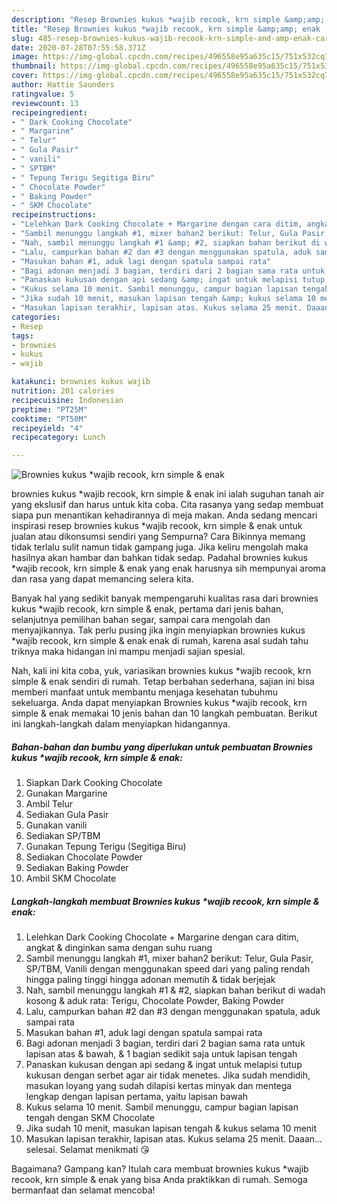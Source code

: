 ```yaml
---
description: "Resep Brownies kukus *wajib recook, krn simple &amp;amp; enak | Cara Masak Brownies kukus *wajib recook, krn simple &amp;amp; enak Yang Sedap"
title: "Resep Brownies kukus *wajib recook, krn simple &amp;amp; enak | Cara Masak Brownies kukus *wajib recook, krn simple &amp;amp; enak Yang Sedap"
slug: 485-resep-brownies-kukus-wajib-recook-krn-simple-and-amp-enak-cara-masak-brownies-kukus-wajib-recook-krn-simple-and-amp-enak-yang-sedap
date: 2020-07-28T07:55:58.371Z
image: https://img-global.cpcdn.com/recipes/496558e95a635c15/751x532cq70/brownies-kukus-wajib-recook-krn-simple-enak-foto-resep-utama.jpg
thumbnail: https://img-global.cpcdn.com/recipes/496558e95a635c15/751x532cq70/brownies-kukus-wajib-recook-krn-simple-enak-foto-resep-utama.jpg
cover: https://img-global.cpcdn.com/recipes/496558e95a635c15/751x532cq70/brownies-kukus-wajib-recook-krn-simple-enak-foto-resep-utama.jpg
author: Hattie Saunders
ratingvalue: 5
reviewcount: 13
recipeingredient:
- " Dark Cooking Chocolate"
- " Margarine"
- " Telur"
- " Gula Pasir"
- " vanili"
- " SPTBM"
- " Tepung Terigu Segitiga Biru"
- " Chocolate Powder"
- " Baking Powder"
- " SKM Chocolate"
recipeinstructions:
- "Lelehkan Dark Cooking Chocolate + Margarine dengan cara ditim, angkat &amp; dinginkan sama dengan suhu ruang"
- "Sambil menunggu langkah #1, mixer bahan2 berikut: Telur, Gula Pasir, SP/TBM, Vanili dengan menggunakan speed dari yang paling rendah hingga paling tinggi hingga adonan memutih &amp; tidak berjejak"
- "Nah, sambil menunggu langkah #1 &amp; #2, siapkan bahan berikut di wadah kosong &amp; aduk rata: Terigu, Chocolate Powder, Baking Powder"
- "Lalu, campurkan bahan #2 dan #3 dengan menggunakan spatula, aduk sampai rata"
- "Masukan bahan #1, aduk lagi dengan spatula sampai rata"
- "Bagi adonan menjadi 3 bagian, terdiri dari 2 bagian sama rata untuk lapisan atas &amp; bawah, &amp; 1 bagian sedikit saja untuk lapisan tengah"
- "Panaskan kukusan dengan api sedang &amp; ingat untuk melapisi tutup kukusan dengan serbet agar air tidak menetes. Jika sudah mendidih, masukan loyang yang sudah dilapisi kertas minyak dan mentega lengkap dengan lapisan pertama, yaitu lapisan bawah"
- "Kukus selama 10 menit. Sambil menunggu, campur bagian lapisan tengah dengan SKM Chocolate"
- "Jika sudah 10 menit, masukan lapisan tengah &amp; kukus selama 10 menit"
- "Masukan lapisan terakhir, lapisan atas. Kukus selama 25 menit. Daaan... selesai. Selamat menikmati 😘"
categories:
- Resep
tags:
- brownies
- kukus
- wajib

katakunci: brownies kukus wajib 
nutrition: 201 calories
recipecuisine: Indonesian
preptime: "PT25M"
cooktime: "PT50M"
recipeyield: "4"
recipecategory: Lunch

---
```



![Brownies kukus *wajib recook, krn simple &amp; enak](https://img-global.cpcdn.com/recipes/496558e95a635c15/751x532cq70/brownies-kukus-wajib-recook-krn-simple-enak-foto-resep-utama.jpg)


brownies kukus *wajib recook, krn simple &amp; enak ini ialah suguhan tanah air yang ekslusif dan harus untuk kita coba. Cita rasanya yang sedap membuat siapa pun menantikan kehadirannya di meja makan.
Anda sedang mencari inspirasi resep brownies kukus *wajib recook, krn simple &amp; enak untuk jualan atau dikonsumsi sendiri yang Sempurna? Cara Bikinnya memang tidak terlalu sulit namun tidak gampang juga. Jika keliru mengolah maka hasilnya akan hambar dan bahkan tidak sedap. Padahal brownies kukus *wajib recook, krn simple &amp; enak yang enak harusnya sih mempunyai aroma dan rasa yang dapat memancing selera kita.

Banyak hal yang sedikit banyak mempengaruhi kualitas rasa dari brownies kukus *wajib recook, krn simple &amp; enak, pertama dari jenis bahan, selanjutnya pemilihan bahan segar, sampai cara mengolah dan menyajikannya. Tak perlu pusing jika ingin menyiapkan brownies kukus *wajib recook, krn simple &amp; enak enak di rumah, karena asal sudah tahu triknya maka hidangan ini mampu menjadi sajian spesial.




Nah, kali ini kita coba, yuk, variasikan brownies kukus *wajib recook, krn simple &amp; enak sendiri di rumah. Tetap berbahan sederhana, sajian ini bisa memberi manfaat untuk membantu menjaga kesehatan tubuhmu sekeluarga. Anda dapat menyiapkan Brownies kukus *wajib recook, krn simple &amp; enak memakai 10 jenis bahan dan 10 langkah pembuatan. Berikut ini langkah-langkah dalam menyiapkan hidangannya.

<!--inarticleads1-->

##### Bahan-bahan dan bumbu yang diperlukan untuk pembuatan Brownies kukus *wajib recook, krn simple &amp; enak:

1. Siapkan  Dark Cooking Chocolate
1. Gunakan  Margarine
1. Ambil  Telur
1. Sediakan  Gula Pasir
1. Gunakan  vanili
1. Sediakan  SP/TBM
1. Gunakan  Tepung Terigu (Segitiga Biru)
1. Sediakan  Chocolate Powder
1. Sediakan  Baking Powder
1. Ambil  SKM Chocolate




<!--inarticleads2-->

##### Langkah-langkah membuat Brownies kukus *wajib recook, krn simple &amp; enak:

1. Lelehkan Dark Cooking Chocolate + Margarine dengan cara ditim, angkat &amp; dinginkan sama dengan suhu ruang
1. Sambil menunggu langkah #1, mixer bahan2 berikut: Telur, Gula Pasir, SP/TBM, Vanili dengan menggunakan speed dari yang paling rendah hingga paling tinggi hingga adonan memutih &amp; tidak berjejak
1. Nah, sambil menunggu langkah #1 &amp; #2, siapkan bahan berikut di wadah kosong &amp; aduk rata: Terigu, Chocolate Powder, Baking Powder
1. Lalu, campurkan bahan #2 dan #3 dengan menggunakan spatula, aduk sampai rata
1. Masukan bahan #1, aduk lagi dengan spatula sampai rata
1. Bagi adonan menjadi 3 bagian, terdiri dari 2 bagian sama rata untuk lapisan atas &amp; bawah, &amp; 1 bagian sedikit saja untuk lapisan tengah
1. Panaskan kukusan dengan api sedang &amp; ingat untuk melapisi tutup kukusan dengan serbet agar air tidak menetes. Jika sudah mendidih, masukan loyang yang sudah dilapisi kertas minyak dan mentega lengkap dengan lapisan pertama, yaitu lapisan bawah
1. Kukus selama 10 menit. Sambil menunggu, campur bagian lapisan tengah dengan SKM Chocolate
1. Jika sudah 10 menit, masukan lapisan tengah &amp; kukus selama 10 menit
1. Masukan lapisan terakhir, lapisan atas. Kukus selama 25 menit. Daaan... selesai. Selamat menikmati 😘




Bagaimana? Gampang kan? Itulah cara membuat brownies kukus *wajib recook, krn simple &amp; enak yang bisa Anda praktikkan di rumah. Semoga bermanfaat dan selamat mencoba!
